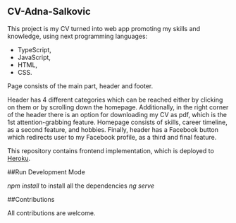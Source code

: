 ## CV-Adna-Salkovic

This project is my CV turned into web app promoting my skills and knowledge, using next programming languages:
  - TypeScript,
  - JavaScript,
  - HTML,
  - CSS.

Page consists of the main part, header and footer.

Header has 4 different categories which can be reached either by clicking on them or by scrolling down the homepage.
Additionally, in the right corner of the header there is an option for downloading my CV as pdf, which is the 1st attention-grabbing feature.
Homepage consists of skills, career timeline, as a second feature, and hobbies.
Finally, header has a Facebook button which redirects user to my Facebook profile, as a third and final feature.

This repository contains frontend implementation, which is deployed to [Heroku](https://adna-salkovic-cv.netlify.app/).

##Run Development Mode

_npm install_
to install all the dependencies
_ng serve_

##Contributions

All contributions are welcome.
